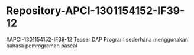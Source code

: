 # Repository-APCI-1301154152-IF39-12
#APCI-1301154152-IF39-12             Teaser DAP             Program sederhana menggunakan bahasa pemrograman pascal
